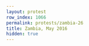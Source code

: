 ```yaml
---
layout: protest
row_index: 1066
permalink: protests/zambia-26
title: Zambia, May 2016
hidden: true
---
```

